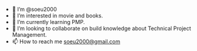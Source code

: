 - 👋 I’m @soeu2000
- 👀 I’m interested in movie and books.
- 🌱 I’m currently learning PMP.
- 💞️ I’m looking to collaborate on build knowledge about Technical Project Management.
- 📫 How to reach me soeu2000@gmail.com

<!---
soeu2000/soeu2000 is a ✨ special ✨ repository because its `README.md` (this file) appears on your GitHub profile.
You can click the Preview link to take a look at your changes.
--->

